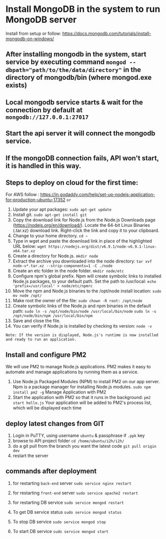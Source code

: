 # Install MongoDB in the system to run MongoDB server

Install from setup or follow:
https://docs.mongodb.com/tutorials/install-mongodb-on-windows/

## After installing mongodb in the system, start service by executing command  `mongod --dbpath="path/to/the/data/directory"` in the directory of mongodb/bin (where mongod.exe exists)

## Local mongodb service starts & wait for the connection by default at `mongodb://127.0.0.1:27017` 

## Start the api server it will connect the mongodb service.


## If the mongoDB connection fails, API won't start, it is handled in this way.

## Steps to deploy on cloud for the first time:
For AWS follow : https://in.godaddy.com/help/set-up-nodejs-application-for-production-ubuntu-17352
`or`
1. Update your apt packages:
`sudo apt-get update`
2. Install git.
`sudo apt-get install git`
3. Copy the download link for Node.js from the Node.js Downloads page (https://nodejs.org/en/download/). Locate the 64-bit Linux Binaries (.tar.xz) download link. Right-click the link and copy it to your clipboard.
4. Change to your home directory.
`cd ~`
5. Type in wget and paste the download link in place of the highlighted URL below:
`wget https://nodejs.org/dist/v6.9.1/node-v6.9.1-linux-x64.tar.xz`
6. Create a directory for Node.js.
`mkdir node`
7. Extract the archive you downloaded into the node directory:
`tar xvf node-v*.tar.xz --strip-components=1 -C ./node`
8. Create an etc folder in the node folder.
`mkdir node/etc`
9. Configure npm's global prefix. Npm will create symbolic links to installed Node.js packages, to your default path. Set the path to /usr/local:
`echo 'prefix=/usr/local' > node/etc/npmrc`
10. Move the npm and Node.js binaries to the /opt/node install location:
`sudo mv node /opt/`
11. Make root the owner of the file:
`sudo chown -R root: /opt/node`
12. Create symbolic links of the Node.js and npm binaries in the default path:
`sudo ln -s /opt/node/bin/node /usr/local/bin/node`
`sudo ln -s /opt/node/bin/npm /usr/local/bin/npm`
13. Save and close the file.
14. You can verify if Node.js is installed by checking its version:
`node -v`
 
`Note: If the version is displayed, Node.js's runtime is now installed and ready to run an application.`

## Install and configure PM2
We will use PM2 to manage Node.js applications. PM2 makes it easy to automate and manage applications by running them as a service.

1. Use Node.js Packaged Modules (NPM) to install PM2 on our app server. Npm is a package manager for installing Node.js modules.
`sudo npm install pm2 -g`
Manage Application with PM2
2. Start the application with PM2 so that it runs in the background:
`pm2 start hello.js`
Your application will be added to PM2's process list, which will be displayed each time 

## deploy latest changes from GIT
1. Login in PuTTY, using username `ubuntu` & passphrase if `.ppk` key
2. browse to API project folder
`cd /home/ubuntu/i2h/i2h/`
3. do a git pull from the branch you want the latest code
`git pull origin dev`
4. restart the server

## commands after deployment
1. for restarting `back-end` server
`sudo service nginx restart`

2. for restarting `front-end` server
`sudo service apache2 restart`

3. for restarting DB service
`sudo service mongod restart`

4. To get DB service status 
`sudo service mongod status`

5. To stop DB service
`sudo service mongod stop`

6. To start DB service
`sudo service mongod start`
